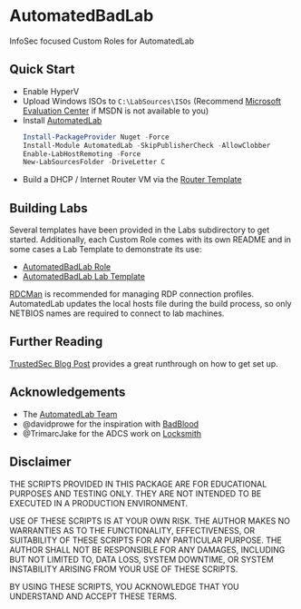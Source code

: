 # AutomatedBadLab
InfoSec focused Custom Roles for AutomatedLab

## Quick Start
- Enable HyperV
- Upload Windows ISOs to `C:\LabSources\ISOs` (Recommend [Microsoft Evaluation Center](https://www.microsoft.com/en-us/evalcenter/) if MSDN is not available to you)
- Install [AutomatedLab](https://automatedlab.org/en/latest/Wiki/Basic/install/)
    ``` PowerShell
    Install-PackageProvider Nuget -Force
    Install-Module AutomatedLab -SkipPublisherCheck -AllowClobber
    Enable-LabHostRemoting -Force
    New-LabSourcesFolder -DriveLetter C
    ```
- Build a DHCP / Internet Router VM via the [Router Template](./Labs/1.%20Template%20Router.ps1)

## Building Labs
Several templates have been provided in the Labs subdirectory to get started. Additionally, each Custom Role comes with its own README and in some cases a Lab Template to demonstrate its use:
- [AutomatedBadLab Role](./CustomRoles/AutomatedBadLab/README.md)
- [AutomatedBadLab Lab Template](./Labs/1.%20Template%20AutomatedBadLab.ps1)

[RDCMan](https://learn.microsoft.com/en-us/sysinternals/downloads/rdcman) is recommended for managing RDP connection profiles. AutomatedLab updates the local hosts file during the build process, so only NETBIOS names are required to connect to lab machines.

## Further Reading
[TrustedSec Blog Post](https://trustedsec.com/blog/offensive-lab-environments-without-the-suck) provides a great runthrough on how to get set up.

## Acknowledgements
- The [AutomatedLab Team](https://github.com/AutomatedLab/AutomatedLab/graphs/contributors)
- @davidprowe for the inspiration with [BadBlood](https://github.com/davidprowe/BadBlood)
- @TrimarcJake for the ADCS work on [Locksmith](https://github.com/TrimarcJake/Locksmith)

## Disclaimer
THE SCRIPTS PROVIDED IN THIS PACKAGE ARE FOR EDUCATIONAL PURPOSES AND TESTING ONLY. THEY ARE NOT INTENDED TO BE EXECUTED IN A PRODUCTION ENVIRONMENT.

USE OF THESE SCRIPTS IS AT YOUR OWN RISK. THE AUTHOR MAKES NO WARRANTIES AS TO THE FUNCTIONALITY, EFFECTIVENESS, OR SUITABILITY OF THESE SCRIPTS FOR ANY PARTICULAR PURPOSE. THE AUTHOR SHALL NOT BE RESPONSIBLE FOR ANY DAMAGES, INCLUDING BUT NOT LIMITED TO, DATA LOSS, SYSTEM DOWNTIME, OR SYSTEM INSTABILITY ARISING FROM YOUR USE OF THESE SCRIPTS.

BY USING THESE SCRIPTS, YOU ACKNOWLEDGE THAT YOU UNDERSTAND AND ACCEPT THESE TERMS.
